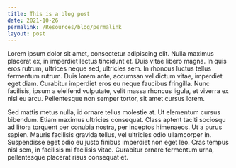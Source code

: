 ```yaml
---
title: This is a blog post
date: 2021-10-26
permalink: /Resources/blog/permalink
layout: post
---
```

Lorem ipsum dolor sit amet, consectetur adipiscing elit. Nulla maximus placerat ex, in imperdiet lectus tincidunt et. Duis vitae libero magna. In quis eros rutrum, ultrices neque sed, ultricies sem. In rhoncus luctus tellus fermentum rutrum. Duis lorem ante, accumsan vel dictum vitae, imperdiet eget diam. Curabitur imperdiet eros eu neque faucibus fringilla. Nunc facilisis, ipsum a eleifend vulputate, velit massa rhoncus ligula, et viverra ex nisl eu arcu. Pellentesque non semper tortor, sit amet cursus lorem.

Sed mattis metus nulla, id ornare tellus molestie at. Ut elementum cursus bibendum. Etiam maximus ultricies consequat. Class aptent taciti sociosqu ad litora torquent per conubia nostra, per inceptos himenaeos. Ut a purus sapien. Mauris facilisis gravida tellus, vel ultricies odio ullamcorper in. Suspendisse eget odio eu justo finibus imperdiet non eget leo. Cras tempus nisl sem, in facilisis mi facilisis vitae. Curabitur ornare fermentum urna, pellentesque placerat risus consequat et.